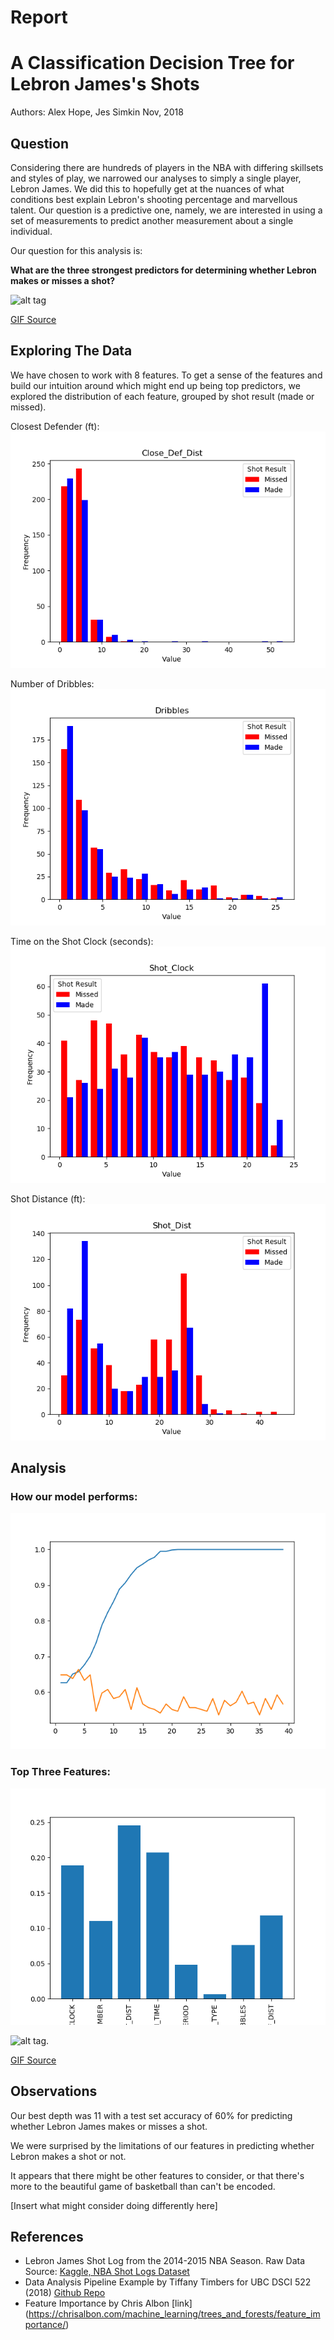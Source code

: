 Report
================

A Classification Decision Tree for Lebron James's Shots
=======================================================

Authors: Alex Hope, Jes Simkin Nov, 2018

Question
--------

Considering there are hundreds of players in the NBA with differing skillsets and styles of play, we narrowed our analyses to simply a single player, Lebron James. We did this to hopefully get at the nuances of what conditions best explain Lebron's shooting percentage and marvellous talent. Our question is a predictive one, namely, we are interested in using a set of measurements to predict another measurement about a single individual.

Our question for this analysis is:

**What are the three strongest predictors for determining whether Lebron makes or misses a shot?**

![alt tag](https://media.giphy.com/media/l0MYwdebx8o0XI56E/giphy-tumblr.gif)

[GIF Source](https://media.giphy.com/media/l0MYwdebx8o0XI56E/giphy-tumblr.gif)

Exploring The Data
------------------

We have chosen to work with 8 features. To get a sense of the features and build our intuition around which might end up being top predictors, we explored the distribution of each feature, grouped by shot result (made or missed).

Closest Defender (ft): ![alt tag](../results/figs/EDA_CLOSE_DEF_DIST_lebron_james.png)

Number of Dribbles: ![alt tag](../results/figs/EDA_DRIBBLES_lebron_james.png)

Time on the Shot Clock (seconds): ![alt tag](../results/figs/EDA_SHOT_CLOCK_lebron_james.png)

Shot Distance (ft): ![alt tag](../results/figs/EDA_SHOT_DIST_lebron_james.png)


Analysis
--------

### How our model performs:

![alt tag](../results/figs/train-test-acc.png)

### Top Three Features:

![alt tag](../results/figs/best_features.png)

![alt tag](https://media.giphy.com/media/lKafiHISf6FEtciruw/giphy.gif).

[GIF Source](https://media.giphy.com/media/lKafiHISf6FEtciruw/giphy.gif)

Observations
------------

Our best depth was 11 with a test set accuracy of 60% for predicting whether Lebron James makes or misses a shot.

We were surprised by the limitations of our features in predicting whether Lebron makes a shot or not.

It appears that there might be other features to consider, or that there's more to the beautiful game of basketball than can't be encoded.

\[Insert what might consider doing differently here\]

References
----------

-   Lebron James Shot Log from the 2014-2015 NBA Season. Raw Data Source: [Kaggle, NBA Shot Logs Dataset](https://www.kaggle.com/dansbecker/nba-shot-logs/home)
-   Data Analysis Pipeline Example by Tiffany Timbers for UBC DSCI 522 (2018) [Github Repo](https://github.com/ttimbers/data_analysis_pipeline_eg/tree/v1.1)
-   Feature Importance by Chris Albon \[link\] (<https://chrisalbon.com/machine_learning/trees_and_forests/feature_importance/>)
